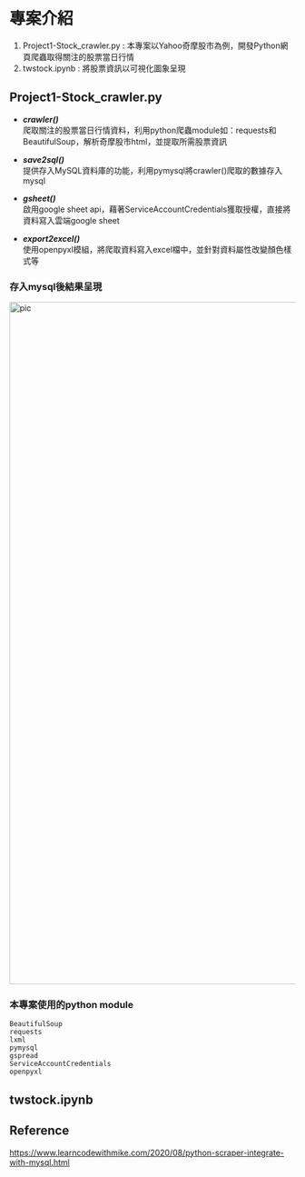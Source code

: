# 專案介紹
1. Project1-Stock_crawler.py : 本專案以Yahoo奇摩股市為例，開發Python網頁爬蟲取得關注的股票當日行情 
2. twstock.ipynb : 將股票資訊以可視化圖象呈現

## Project1-Stock_crawler.py
* ***crawler()***  
爬取關注的股票當日行情資料，利用python爬蟲module如：requests和BeautifulSoup，解析奇摩股市html，並提取所需股票資訊  

* ***save2sql()***  
提供存入MySQL資料庫的功能，利用pymysql將crawler()爬取的數據存入mysql  

* ***gsheet()***  
啟用google sheet api，藉著ServiceAccountCredentials獲取授權，直接將資料寫入雲端google sheet  

* ***export2excel()***  
使用openpyxl模組，將爬取資料寫入excel檔中，並針對資料屬性改變顏色樣式等  

### 存入mysql後結果呈現


<img width="1201" alt="pic" src="https://user-images.githubusercontent.com/51151276/166199986-e844a35d-94ec-4d28-9538-eeb98e1b5f84.png">




### 本專案使用的python module

`BeautifulSoup`   
`requests`    
`lxml`   
`pymysql`   
`gspread`   
`ServiceAccountCredentials`   
`openpyxl`  

## twstock.ipynb


## Reference
https://www.learncodewithmike.com/2020/08/python-scraper-integrate-with-mysql.html

